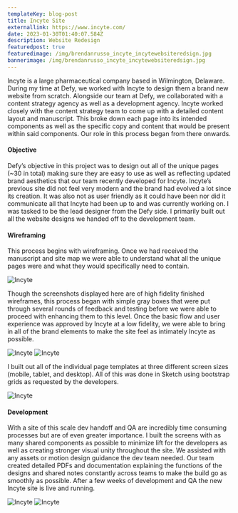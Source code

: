 ```yaml
---
templateKey: blog-post
title: Incyte Site
externallink: https://www.incyte.com/
date: 2023-01-30T01:40:07.584Z
description: Website Redesign
featuredpost: true
featuredimage: /img/brendanrusso_incyte_incytewebsiteredsign.jpg
bannerimage: /img/brendanrusso_incyte_incytewebsiteredsign.jpg
---
```

Incyte is a large pharmaceutical company based in Wilmington, Delaware. During my time at Defy, we worked with Incyte to design them a brand new website from scratch. Alongside our team at Defy, we collaborated with a content strategy agency as well as a development agency. Incyte worked closely with the content strategy team to come up with a detailed content layout and manuscript. This broke down each page into its intended components as well as the specific copy and content that would be present within said components. Our role in this process began from there onwards.

#### Objective
Defy’s objective in this project was to design out all of the unique pages (~30 in total) making sure they are easy to use as well as reflecting updated brand aesthetics that our team recently developed for Incyte. Incyte’s previous site did not feel very modern and the brand had evolved a lot since its creation. It was also not as user friendly as it could have been nor did it communicate all that Incyte had been up to and was currently working on. I was tasked to be the lead designer from the Defy side. I primarily built out all the website designs we handed off to the development team.

#### Wireframing
This process begins with wireframing. Once we had received the manuscript and site map we were able to understand what all the unique pages were and what they would specifically need to contain. 

<div> 

<img src="https://a.storyblok.com/f/52110/1920x1080/56647012f7/brendanrusso_incyte_desktopwireframes.png" alt="Incyte">

</div>

Though the screenshots displayed here are of high fidelity finished wireframes, this process began with simple gray boxes that were put through several rounds of feedback and testing before we were able to proceed with enhancing them to this level. Once the basic flow and user experience was approved by Incyte at a low fidelity, we were able to bring in all of the brand elements to make the site feel as intimately Incyte as possible.

<div> 

<img src="https://a.storyblok.com/f/52110/1920x1080/bb6c7fffa0/brendanrusso_incyte_tabletwireframes.png" alt="Incyte">
<img src="https://a.storyblok.com/f/52110/1920x1080/91abbd8632/brendanrusso_incyte_mobilewireframes.png" alt="Incyte">

</div>

I built out all of the individual page templates at three different screen sizes (mobile, tablet, and desktop). All of this was done in Sketch using bootstrap grids as requested by the developers.

<div> 

<img src="https://a.storyblok.com/f/52110/1920x1080/30123a6356/brendanrusso_incyte_incytesitescreens.png" alt="Incyte">

</div>


#### Development
With a site of this scale dev handoff and QA are incredibly time consuming processes but are of even greater importance. I built the screens with as many shared components as possible to minimize lift for the developers as well as creating stronger visual unity throughout the site. We assisted with any assets or motion design guidance the dev team needed. Our team created detailed PDFs and documentation explaining the functions of the designs and shared notes constantly across teams to make the build go as smoothly as possible. After a few weeks of development and QA the new Incyte site is live and running.

<div> 

<img src="https://a.storyblok.com/f/52110/1920x1080/8b3770dd5e/brendanrusso_incyte_incytesitescreens3.png" alt="Incyte">
<img src="https://a.storyblok.com/f/52110/1920x1080/d3232bf145/brendanrusso_incyte_incytesitescreens2.png" alt="Incyte">

</div>